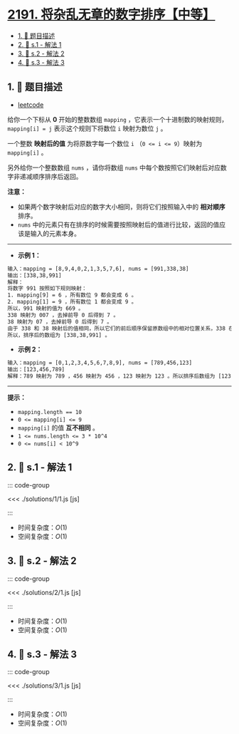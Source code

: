 # [2191. 将杂乱无章的数字排序【中等】](https://github.com/tnotesjs/TNotes.leetcode/tree/main/notes/2191.%20%E5%B0%86%E6%9D%82%E4%B9%B1%E6%97%A0%E7%AB%A0%E7%9A%84%E6%95%B0%E5%AD%97%E6%8E%92%E5%BA%8F%E3%80%90%E4%B8%AD%E7%AD%89%E3%80%91)

<!-- region:toc -->

- [1. 📝 题目描述](#1--题目描述)
- [2. 🎯 s.1 - 解法 1](#2--s1---解法-1)
- [3. 🎯 s.2 - 解法 2](#3--s2---解法-2)
- [4. 🎯 s.3 - 解法 3](#4--s3---解法-3)

<!-- endregion:toc -->

## 1. 📝 题目描述

- [leetcode](https://leetcode.cn/problems/sort-the-jumbled-numbers/)

给你一个下标从 **0** 开始的整数数组 `mapping` ，它表示一个十进制数的映射规则，`mapping[i] = j` 表示这个规则下将数位 `i` 映射为数位 `j` 。

一个整数 **映射后的值** 为将原数字每一个数位 `i` （`0 <= i <= 9`）映射为 `mapping[i]` 。

另外给你一个整数数组 `nums` ，请你将数组 `nums` 中每个数按照它们映射后对应数字非递减顺序排序后返回。

**注意：**

- 如果两个数字映射后对应的数字大小相同，则将它们按照输入中的 **相对顺序** 排序。
- `nums` 中的元素只有在排序的时候需要按照映射后的值进行比较，返回的值应该是输入的元素本身。

---

- **示例 1：**

```txt
输入：mapping = [8,9,4,0,2,1,3,5,7,6], nums = [991,338,38]
输出：[338,38,991]
解释：
将数字 991 按照如下规则映射：
1. mapping[9] = 6 ，所有数位 9 都会变成 6 。
2. mapping[1] = 9 ，所有数位 1 都会变成 9 。
所以，991 映射的值为 669 。
338 映射为 007 ，去掉前导 0 后得到 7 。
38 映射为 07 ，去掉前导 0 后得到 7 。
由于 338 和 38 映射后的值相同，所以它们的前后顺序保留原数组中的相对位置关系，338 在 38 的前面。
所以，排序后的数组为 [338,38,991] 。
```

- **示例 2：**

```txt
输入：mapping = [0,1,2,3,4,5,6,7,8,9], nums = [789,456,123]
输出：[123,456,789]
解释：789 映射为 789 ，456 映射为 456 ，123 映射为 123 。所以排序后数组为 [123,456,789] 。
```

---

**提示：**

- `mapping.length == 10`
- `0 <= mapping[i] <= 9`
- `mapping[i]` 的值 **互不相同** 。
- `1 <= nums.length <= 3 * 10^4`
- `0 <= nums[i] < 10^9`

## 2. 🎯 s.1 - 解法 1

::: code-group

<<< ./solutions/1/1.js [js]

:::

- 时间复杂度：$O(1)$
- 空间复杂度：$O(1)$

## 3. 🎯 s.2 - 解法 2

::: code-group

<<< ./solutions/2/1.js [js]

:::

- 时间复杂度：$O(1)$
- 空间复杂度：$O(1)$

## 4. 🎯 s.3 - 解法 3

::: code-group

<<< ./solutions/3/1.js [js]

:::

- 时间复杂度：$O(1)$
- 空间复杂度：$O(1)$
